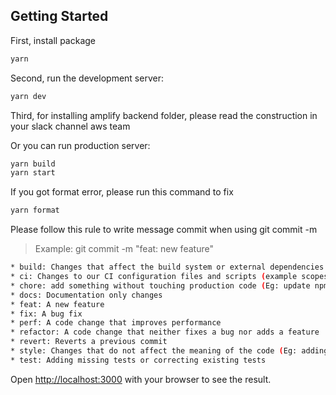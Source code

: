 ## Getting Started

First, install package

```bash
yarn
```

Second, run the development server:

```bash
yarn dev
```

Third, for installing amplify backend folder, please read the construction in your slack channel aws team

Or you can run production server:
```bash
yarn build
yarn start
```

If you got format error, please run this command to fix
```bash
yarn format
```

Please follow this rule to write message commit when using git commit -m
> Example: git commit -m "feat: new feature"

```bash
* build: Changes that affect the build system or external dependencies (example scopes: gulp, broccoli, npm)
* ci: Changes to our CI configuration files and scripts (example scopes: Gitlab CI, Circle, BrowserStack, SauceLabs)
* chore: add something without touching production code (Eg: update npm dependencies)
* docs: Documentation only changes
* feat: A new feature
* fix: A bug fix
* perf: A code change that improves performance
* refactor: A code change that neither fixes a bug nor adds a feature
* revert: Reverts a previous commit
* style: Changes that do not affect the meaning of the code (Eg: adding white-space, formatting, missing semi-colons, etc)
* test: Adding missing tests or correcting existing tests
```
Open [http://localhost:3000](http://localhost:3000) with your browser to see the result.
